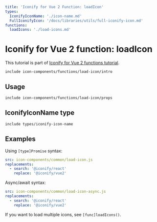 ```yaml
title: 'Iconify for Vue 2 Function: loadIcon'
types:
  IconifyIconName: './icon-name.md'
  FullIconifyIcon: '/docs/libraries/utils/full-iconify-icon.md'
functions:
  loadIcons: './load-icons.md'
```

# Iconify for Vue 2 function: loadIcon

This tutorial is part of [Iconify for Vue 2 functions tutorial](./index.md#functions).

`include icon-components/functions/load-icon/intro`

## Usage

`include icon-components/functions/load-icon/props`

## IconifyIconName type

`include types/iconify-icon-name`

## Examples

Using `[type]Promise` syntax:

```yaml
src: icon-components/common/load-icon.js
replacements:
  - search: '@iconify/react'
    replace: '@iconify/vue2'
```

Async/await syntax:

```yaml
src: icon-components/common/load-icon-async.js
replacements:
  - search: '@iconify/react'
    replace: '@iconify/vue2'
```

If you want to load multiple icons, see `[func]loadIcons()`.
